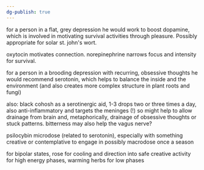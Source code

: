 ```yaml
---
dg-publish: true
---
```


for a person in a flat, grey depression he would work to boost dopamine, which is involved in motivating survival activities through pleasure. Possibly appropriate for solar st. john's wort.

oxytocin motivates connection.
norepinephrine narrows focus and intensity for survival.

for a person in a brooding depression with recurring, obsessive thoughts he would recommend serotonin, which helps to balance the inside and the environment (and also creates more complex structure in plant roots and fungi)

also: black cohosh as a serotinergic aid, 1-3 drops two or three times a day, also anti-inflammatory and targets the meninges (!) so might help to allow drainage from brain and, metaphorically, drainage of obsessive thoughts or stuck patterns. bitterness may also help the vagus nerve?

psilocybin microdose (related to serotonin), especially with something creative or contemplative to engage in
possibly macrodose once a season

for bipolar states, rose for cooling and direction into safe creative activity for high energy phases, warming herbs for low phases